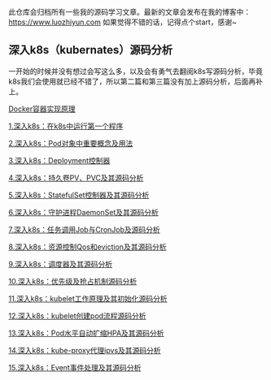 此仓库会归档所有一些我的源码学习文章。最新的文章会发布在我的博客中：https://www.luozhiyun.com
如果觉得不错的话，记得点个start，感谢~



## 深入k8s（kubernates）源码分析

一开始的时候并没有想过会写这么多，以及会有勇气去翻阅k8s写源码分析，毕竟k8s我们会使用就已经不错了，所以第二篇和第三篇没有加上源码分析，后面再补上。

[Docker容器实现原理](%E6%B7%B1%E5%85%A5k8s/Docker容器实现原理.md)

[1.深入k8s：在k8s中运行第一个程序](%E6%B7%B1%E5%85%A5k8s/1.%E6%B7%B1%E5%85%A5k8s%EF%BC%9A%E5%9C%A8k8s%E4%B8%AD%E8%BF%90%E8%A1%8C%E7%AC%AC%E4%B8%80%E4%B8%AA%E7%A8%8B%E5%BA%8F.md)

[2.深入k8s：Pod对象中重要概念及用法](%E6%B7%B1%E5%85%A5k8s/2.%E6%B7%B1%E5%85%A5k8s%EF%BC%9APod%E5%AF%B9%E8%B1%A1%E4%B8%AD%E9%87%8D%E8%A6%81%E6%A6%82%E5%BF%B5%E5%8F%8A%E7%94%A8%E6%B3%95.md)

[3.深入k8s：Deployment控制器](%E6%B7%B1%E5%85%A5k8s/3.%E6%B7%B1%E5%85%A5k8s%EF%BC%9ADeployment%E6%8E%A7%E5%88%B6%E5%99%A8.md)

[4.深入k8s：持久卷PV、PVC及其源码分析](%E6%B7%B1%E5%85%A5k8s/4.%E6%B7%B1%E5%85%A5k8s%EF%BC%9A%E6%8C%81%E4%B9%85%E5%8D%B7PV%E3%80%81PVC%E5%8F%8A%E5%85%B6%E6%BA%90%E7%A0%81%E5%88%86%E6%9E%90.md)

[5.深入k8s：StatefulSet控制器及其源码分析](%E6%B7%B1%E5%85%A5k8s/5.%E6%B7%B1%E5%85%A5k8s%EF%BC%9AStatefulSet%E6%8E%A7%E5%88%B6%E5%99%A8%E5%8F%8A%E5%85%B6%E6%BA%90%E7%A0%81%E5%88%86%E6%9E%90.md)

[6.深入k8s：守护进程DaemonSet及其源码分析](%E6%B7%B1%E5%85%A5k8s/6.%E6%B7%B1%E5%85%A5k8s%EF%BC%9A%E5%AE%88%E6%8A%A4%E8%BF%9B%E7%A8%8BDaemonSet%E5%8F%8A%E5%85%B6%E6%BA%90%E7%A0%81%E5%88%86%E6%9E%90.md)

[7.深入k8s：任务调用Job与CronJob及源码分析](%E6%B7%B1%E5%85%A5k8s/7.%E6%B7%B1%E5%85%A5k8s%EF%BC%9A%E4%BB%BB%E5%8A%A1%E8%B0%83%E7%94%A8Job%E4%B8%8ECronJob%E5%8F%8A%E6%BA%90%E7%A0%81%E5%88%86%E6%9E%90.md)

[8.深入k8s：资源控制Qos和eviction及其源码分析](%E6%B7%B1%E5%85%A5k8s/8.%E6%B7%B1%E5%85%A5k8s%EF%BC%9A%E8%B5%84%E6%BA%90%E6%8E%A7%E5%88%B6Qos%E5%92%8Ceviction%E5%8F%8A%E5%85%B6%E6%BA%90%E7%A0%81%E5%88%86%E6%9E%90.md)

[9.深入k8s：调度器及其源码分析](%E6%B7%B1%E5%85%A5k8s/9.%E6%B7%B1%E5%85%A5k8s%EF%BC%9A%E8%B0%83%E5%BA%A6%E5%99%A8%E5%8F%8A%E5%85%B6%E6%BA%90%E7%A0%81%E5%88%86%E6%9E%90.md)

[10.深入k8s：优先级及抢占机制源码分析](%E6%B7%B1%E5%85%A5k8s/10.深入k8s：优先级及抢占机制源码分析.md)

[11.深入k8s：kubelet工作原理及其初始化源码分析](%E6%B7%B1%E5%85%A5k8s/11.深入k8s：kubelet工作原理及其初始化源码分析.md)

[12.深入k8s：kubelet创建pod流程源码分析](%E6%B7%B1%E5%85%A5k8s/12.深入k8s：kubelet创建pod流程源码分析.md)

[13.深入k8s：Pod水平自动扩缩HPA及其源码分析](%E6%B7%B1%E5%85%A5k8s/13.深入k8s：Pod水平自动扩缩HPA及其源码分析.md)

[14.深入k8s：kube-proxy代理ipvs及其源码分析](%E6%B7%B1%E5%85%A5k8s/14.深入k8s：kube-proxy代理ipvs及其源码分析.md)

[15.深入k8s：Event事件处理及其源码分析](%E6%B7%B1%E5%85%A5k8s/15.深入k8s：Event事件处理及其源码分析.md)



